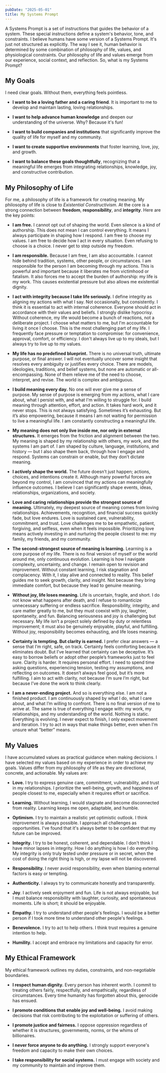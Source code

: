 ```yaml
---
pubDate: "2025-05-01"
title: My Systems Prompt
---
```


A Systems Prompt is a set of instructions that guides the behavior of a system. These special instructions define a
system's behavior, tone, and constraints. I believe humans have some version of a Systems Prompt. It's just
not structured as explicitly. The way I see it, human behavior is determined by some combination of philosophy
of life, values, and physiological constraints. Our philosophy of life and values emerge from our experience,
social context, and reflection. So, what is my Systems Prompt?

## My Goals

I need clear goals. Without them, everything feels pointless.

- **I want to be a loving father and a caring friend**. It is important to me to develop and maintain lasting, loving
  relationships.

- **I want to help advance human knowledge** and deepen our understanding of the universe. Why? Because it's fun!
  
- **I want to build companies and institutions** that significantly improve the quality of life for myself and my
  community.

- **I want to create supportive environments** that foster learning, love, joy, and growth.

- **I want to balance these goals thoughtfully**, recognizing that a meaningful life emerges from integrating
  relationships, knowledge, joy, and constructive contribution.

## My Philosophy of Life

For me, a philosophy of life is a framework for creating meaning. My philosophy of life is close to *Existential
Constructivism*. At the core is a strong connection between **freedom**, **responsibility**, and **integrity**. Here are
the key points:

- **I am free.** I cannot opt out of shaping the world. Even silence is a kind of authorship. This does
  not mean I can control everything. It means I always participate in shaping how I respond. I am free to
  choose my values. I am free to decide how I act in every situation. Even refusing to choose is a choice. I never get
  to step outside my freedom.

- **I am responsible.** Because I am free, I am also accountable. I cannot hide behind tradition, systems, other people,
  or circumstances. I am responsible for the person I am becoming through my actions. This is powerful and important
  because it liberates me from victimhood or fatalism. It also forces me to accept the burden of authorship: my life
  is my work. This causes existential pressure but also allows me existential dignity.

- **I act with integrity because I take life seriously.** I define integrity as aligning my actions with
  what I say. Not occasionally, but consistently. I think it is essential to act with internal coherence. Everyone
  should act in accordance with their values and beliefs. I strongly dislike hypocrisy. Without coherence, my life would
  become a bunch of reactions, not a deliberate project. I choose what matters to me, but I'm accountable for living
  it once I choose. This is the most challenging part of my life. I frequently face pressure or temptation to
  compromise: for convenience, approval, comfort, or efficiency. I don't always live up to my ideals, but I always try
  to live up to my values.

- **My life has no predefined blueprint.** There is no universal truth, ultimate purpose, or final answer.
  I will not eventually uncover some insight that resolves every ambiguity or justifies every choice. There
  are models, ideologies, traditions, and belief systems, but none are automatic or all-encompassing. None of them
  relieve me of the need to choose, interpret, and revise. The world is complex and ambiguous.

- **I build meaning every day.** No one will ever give me a sense of purpose. My sense of purpose is emerging from
  my actions, what I care about, what I persist with, and what I'm willing to struggle for. I build meaning through
  attention, effort, and action. It takes hard work, and it never stops. This is not always satisfying. Sometimes it’s
  exhausting. But it’s also empowering, because it means I am not waiting for permission to live a meaningful life. I am
  constantly constructing a meaningful life.

- **My meaning does not only live inside me, nor only in external structures.** It emerges from the friction and
  alignment between the two. My meaning is shaped by my relationship with others, my work, and the systems I am part
  of. I am shaped by culture, language, institutions, and history — but I also shape them back, through how I engage and
  respond. Systems can constrain or enable, but they don’t dictate meaning.

- **I actively shape the world.** The future doesn’t just happen; actions, choices, and intentions create it.
  Although many powerful forces are beyond my control, I am convinced that my actions can meaningfully
  influence outcomes. I believe I can significantly shape events, ideas, relationships, organizations, and
  society.

- **Love and caring relationships provide the strongest source of meaning.** Ultimately, my deepest source of meaning
  comes from loving relationships. Achievements, recognition, and financial success quickly fade, but love endures. Love
  is sustained care, vulnerability, commitment, and trust. Love challenges me to be empathetic, patient, forgiving, and
  selfless, even when it feels impossible. Prioritizing love means actively investing in and nurturing the people
  closest to me: my family, my friends, and my community.

- **The second-strongest source of meaning is learning.** Learning is a core purpose of my life. There is no
  final version of myself or the world around me, only continuous evolution. Learning is how I navigate complexity,
  uncertainty, and change. I remain open to revision and improvement. Without constant learning, I risk
  stagnation and complacency. With it, I stay alive and connected to reality. This belief guides me to seek
  growth, clarity, and insight. Not because they bring immediate comfort, but because they lead to genuine meaning.

- **Without joy, life loses meaning.** Life is uncertain, fragile, and short. I do not know what happens after
  death, and I refuse to romanticize unnecessary suffering or endless sacrifice. Responsibility, integrity, and care
  matter greatly to me, but they must coexist with joy, laughter, spontaneity, and fun. Balancing seriousness and joy is
  challenging but necessary. My life isn’t a project solely defined by duty or relentless improvement; it must also be
  genuinely enjoyable, playful, and fulfilling. Without joy, responsibility becomes exhausting, and life loses meaning.

- **Certainty is tempting. But clarity is earned.** I prefer clear answers — a sense that I’m right, safe, on track.
  Certainty feels comforting because it eliminates doubt. But I’ve learned that certainty can be deceptive.
  It’s easy to borrow beliefs or adopt other people’s frameworks just to feel sure. Clarity is harder. It requires
  personal effort. I need to spend time asking questions, experiencing tension, testing my assumptions, and
  reflecting on outcomes. It doesn’t always feel good, but it’s more fulfilling. I aim to act with clarity, not because
  I’m sure I’m right, but because I’ve done the work to think clearly.

- **I am a never-ending project.** And so is everything else. I am not a finished product. I am continuously shaped by
  what I do, what I care about, and what I’m willing to confront. There is no final version of me to arrive at. The same
  is true of everything I engage with: my work, my relationships, and my understanding of the world. Nothing is static.
  Everything is evolving. I never expect to finish, I only expect movement and iteration. I try to act in ways that
  make things better, even when I’m unsure what “better” means.

## My Values

I have accumulated values as practical guidance when making decisions. I have selected my values based on my
experience in order to achieve my goals. Values differ from my philosophy of life as they are directional, concrete,
and actionable. My values are:

- **Love.** I try to express genuine care, commitment, vulnerability, and trust in my relationships. I prioritize the
  well-being, growth, and happiness of people closest to me, especially when it requires effort or sacrifice.

- **Learning.**  Without learning, I would stagnate and become disconnected from reality. Learning keeps me open,
  adaptable, and humble.

- **Optimism.** I try to maintain a realistic yet optimistic outlook. I think improvement is always possible. I
  approach all challenges as opportunities. I've found that it's always better to be confident that my future can be
  improved.

- **Integrity.** I try to be honest, coherent, and dependable. I don't think I have minor lapses in integrity.
  How I do anything is how I do everything. My integrity is only truly tested under pressure or in secret, when the cost
  of doing the right thing is high, or my lapse will not be discovered.

- **Responsibility.** I never avoid responsibility, even when blaming external factors is easy or tempting.

- **Authenticity.** I always try to communicate honestly and transparently.

- **Joy**. I actively seek enjoyment and fun. Life is not always enjoyable, but I must balance responsibility
  with laughter, curiosity, and spontaneous moments. Life is short; it should be enjoyable.

- **Empathy.** I try to understand other people's feelings. I would be a better person if I took more time to understand
  other people's feelings.

- **Benevolence.** I try to act to help others. I think trust requires a genuine intention to help.

- **Humility.** I accept and embrace my limitations and capacity for error.

## My Ethical Framework

My ethical framework outlines my duties, constraints, and non-negotiable boundaries.

- **I respect human dignity.** Every person has inherent worth. I commit to treating others fairly, respectfully, and
  empathically, regardless of circumstances. Every time humanity has forgotten about this, genocide has ensued.

- **I promote conditions that enable joy and well-being.** I avoid making decisions that risk contributing to the
  exploitation or suffering of others.

- **I promote justice and fairness.** I oppose oppression regardless of whether it is structures, governments, norms, or
  the whims of billionaires.

- **I never force anyone to do anything.** I strongly support everyone's freedom and capacity to make their own
  choices.

- **I take responsibility for social systems.** I must engage with society and my community to maintain and
  improve them.

